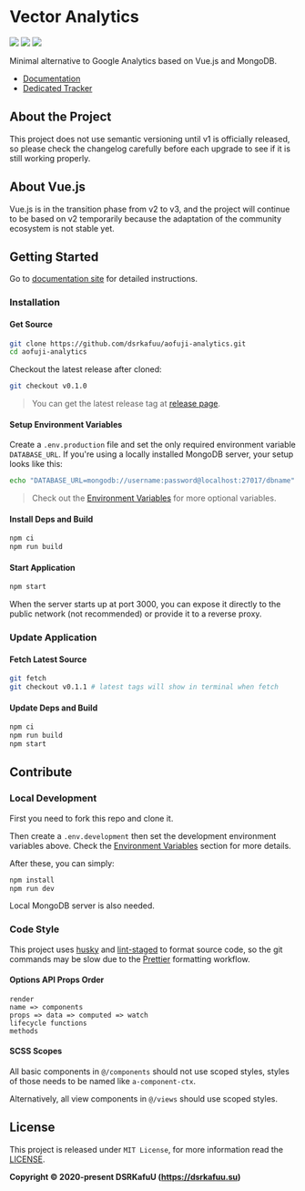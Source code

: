 # Vector Analytics

![](https://img.shields.io/github/package-json/v/dsrkafuu/aofuji-analytics)
![](https://img.shields.io/github/workflow/status/dsrkafuu/aofuji-analytics/test)
![](https://img.shields.io/github/license/dsrkafuu/aofuji-analytics)

Minimal alternative to Google Analytics based on Vue.js and MongoDB.

- [Documentation](https://aofuji.ink)
- [Dedicated Tracker](https://github.com/dsrkafuu/aofuji-tracker)

## About the Project

This project does not use semantic versioning until v1 is officially released, so please check the changelog carefully before each upgrade to see if it is still working properly.

## About Vue.js

Vue.js is in the transition phase from v2 to v3, and the project will continue to be based on v2 temporarily because the adaptation of the community ecosystem is not stable yet.

## Getting Started

Go to [documentation site](https://aofuji.ink) for detailed instructions.

### Installation

#### Get Source

```sh
git clone https://github.com/dsrkafuu/aofuji-analytics.git
cd aofuji-analytics
```

Checkout the latest release after cloned:

```sh
git checkout v0.1.0
```

> You can get the latest release tag at [release page](https://github.com/dsrkafuu/aofuji-analytics/releases).

#### Setup Environment Variables

Create a `.env.production` file and set the only required environment variable `DATABASE_URL`. If you're using a locally installed MongoDB server, your setup looks like this:

```sh
echo "DATABASE_URL=mongodb://username:password@localhost:27017/dbname" > .env.production
```

> Check out the [Environment Variables](environment-variables) for more optional variables.

#### Install Deps and Build

```sh
npm ci
npm run build
```

#### Start Application

```sh
npm start
```

When the server starts up at port 3000, you can expose it directly to the public network (not recommended) or provide it to a reverse proxy.

### Update Application

#### Fetch Latest Source

```sh
git fetch
git checkout v0.1.1 # latest tags will show in terminal when fetch
```

#### Update Deps and Build

```sh
npm ci
npm run build
npm start
```

## Contribute

### Local Development

First you need to fork this repo and clone it.

Then create a `.env.development` then set the development environment variables above. Check the [Environment Variables](environment-variables) section for more details.

After these, you can simply:

```sh
npm install
npm run dev
```

Local MongoDB server is also needed.

### Code Style

This project uses [husky](https://github.com/typicode/husky) and [lint-staged](https://github.com/okonet/lint-staged) to format source code, so the git commands may be slow due to the [Prettier](https://prettier.io) formatting workflow.

#### Options API Props Order

```
render
name => components
props => data => computed => watch
lifecycle functions
methods
```

#### SCSS Scopes

All basic components in `@/components` should not use scoped styles, styles of those needs to be named like `a-component-ctx`.

Alternatively, all view components in `@/views` should use scoped styles.

## License

This project is released under `MIT License`, for more information read the [LICENSE](https://github.com/dsrkafuu/aofuji-analytics/blob/main/LICENSE).

**Copyright © 2020-present DSRKafuU (<https://dsrkafuu.su>)**
